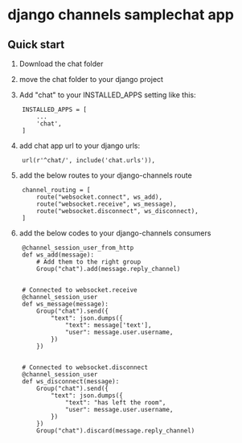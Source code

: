 # django channels samplechat app

Quick start
-----------
1. Download the chat folder

2. move the chat folder to your django project

3. Add "chat" to your INSTALLED_APPS setting like this:
```
    INSTALLED_APPS = [
        ...
        'chat',
    ]
```

4. add chat app url to your django urls:
```
    url(r'^chat/', include('chat.urls')),
```
5. add the below routes to your django-channels route
```
    channel_routing = [
        route("websocket.connect", ws_add),
        route("websocket.receive", ws_message),
        route("websocket.disconnect", ws_disconnect),
    ]
```
6. add the below codes to your django-channels consumers
```
    @channel_session_user_from_http
    def ws_add(message):
        # Add them to the right group
        Group("chat").add(message.reply_channel)


    # Connected to websocket.receive
    @channel_session_user
    def ws_message(message):
        Group("chat").send({
            "text": json.dumps({
                "text": message['text'],
                "user": message.user.username,
            })
        })


    # Connected to websocket.disconnect
    @channel_session_user
    def ws_disconnect(message):
        Group("chat").send({
            "text": json.dumps({
                "text": "has left the room",
                "user": message.user.username,
            })
        })
        Group("chat").discard(message.reply_channel)
```